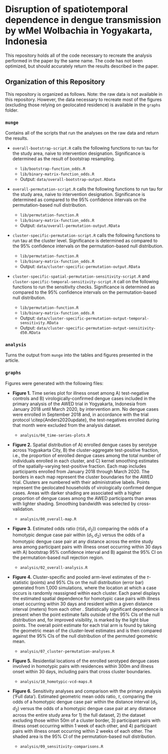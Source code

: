 # Disruption of spatiotemporal dependence in dengue transmission by wMel Wolbachia in Yogyakarta, Indonesia

This repository holds all of the code necessary to recreate the analysis performed in the paper by the same name. The code has not been optimized, but should accurately return the results described in the paper.


## Organization of this Repository
This repository is organized as follows. Note: the raw data is not available in this repository. However, the data necessary to recreate most of the figures (excluding those relying on geolocated residence) is available in the `graphs` folder.

### `munge`

Contains all of the scripts that run the analyses on the raw data and return the results.

+ `overall-bootstrap-script.R` calls the following functions to run tau for the study area, naive to intervention designation. Significance is determined as the result of bootstrap resampling.
   + `lib/bootstrap-function_odds.R`
   + `lib/binary-matrix-function_odds.R`
   + Output: `data/overall-bootstrap-output.RData` 
   
+ `overall-permutation-script.R` calls the following functions to run tau for the study area, naive to intervention designation. Significance is determined as compared to the 95% confidence intervals on the permutation-based null distribution.
   + `lib/permutation-function.R`
   + `lib/binary-matrix-function_odds.R`
   +  Output: `data/overall-permutation-output.RData`
   
+ `cluster-specific-permutation-script.R` calls the following functions to run tau at the cluster level. Significance is determined as compared to the 95% confidence intervals on the permutation-based null distribution.
   + `lib/permutation-function.R`
   + `lib/binary-matrix-function_odds.R`
   + Output: `data/cluster-specific-permutation-output.RData`
   
+ `cluster-specific-spatial-permutation-sensitivity-script.R` and `cluster-specific-temporal-sensitivity-script.R` call on the following functions to run the sensitivity checks. Significance is determined as compared to the 95% confidence intervals on the permutation-based null distribution.
   + `lib/permutation-function.R`
   + `lib/binary-matrix-function_odds.R`
   + Output: `data/cluster-specific-permutation-output-temporal-sensitivity.RData`
   + Output: `data/cluster-specific-permutation-output-sensitivity-d50.RData`
   
### `analysis`
Turns the output from `munge` into the tables and figures presented in the article.

### `graphs`

Figures were generated with the following files:

+ **Figure 1.** Time series plot for illness onset among A) test-negative controls and B) virologically-confirmed dengue cases included in the primary analysis of the AWED trial in Yogyakarta, Indonesia from January 2018 until March 2020, by intervention arm. No dengue cases were enrolled in September 2018 and, in accordance with the trial protocol \citep{Anders2020update}, the test-negatives enrolled during that month were excluded from the analysis dataset. 
   + `analysis/04_time-series-plots.R`

+ **Figure 2.** Spatial distribution of A) enrolled dengue cases by serotype across Yogyakarta City, B) the cluster-aggregate test-positive fraction, i.e., the proportion of enrolled dengue cases among the total number of individuals enrolled in each cluster, and C) kernel smoothing estimates of the spatially-varying test-positive fraction. Each map includes participants enrolled from January 2018 through March 2020. The borders in each map represent the cluster boundaries for the AWED trial. Clusters are numbered with their administrative labels. Points represent the geolocated households of virologically confirmed dengue cases. Areas with darker shading are associated with a higher proportion of dengue cases among the AWED participants than areas with lighter shading. Smoothing bandwidth was selected by cross-validation.   
   + `analysis/00_overall-map.R`
   
+ **Figure 3.** Estimated odds ratio ($\tau (d_1,d_2)$) comparing the odds of a homotypic dengue case pair within $(d_1,d_2)$ versus the odds of a homotypic dengue case pair at any distance across the entire study area among participant pairs with illness onset occurring within 30 days with A) bootstrap 95\% confidence interval and B) against the 95\% CI on the permutation-based null rejection region.   
   + `analysis/02_overall-analysis.R`
   
+ **Figure 4.** Cluster-specific and pooled arm-level estimates of the $\tau$-statistic (points) and 95\% CIs on the null distribution (error bar) generated from 1,000 simulations, where the location at which a case occurs is randomly reassigned within each cluster. Each panel displays the estimated spatial dependence for homotypic case pairs with illness onset occurring within 30 days and resident within a given distance interval (meters) from each other . Statistically significant dependence is present when the point estimate falls outside of the 95\% CIs of the null distribution and, for improved visibility, is marked by the light blue points. The overall point estimate for each trial arm is found by taking the geometric mean of the cluster-level estimates and is then compared against the 95\% CIs of the null distribution of the permuted geometric mean.   
   + `analysis/07_cluster-permutation-analyses.R`
   
+ **Figure 5.** Residential locations of the enrolled serotyped dengue cases involved in homotypic pairs with residences within 300m and illness onset within 30 days, including pairs that cross cluster boundaries.   
   + `analysis/10_homotypic-vcd-maps.R`
   
+ **Figure 6.** Sensitivity analyses and comparison with the primary analysis (‘Full data’). Estimated geometric mean odds ratio, $\tau$, comparing the odds of a homotypic dengue case pair within the distance interval $(d_1, d_2)$ versus the odds of a homotypic dengue case pair at any distance across the entire study area for 1) the full dataset, 2) the dataset excluding those within 50m of a cluster border, 3) participant pairs with illness
onset occurring within 1 week of each other, and 4) participant pairs with illness onset occurring within 2 weeks of each other. The shaded area is the 95% CI of the permutation-based null distribution.
   + `analysis/09_sensitivity-comparisons.R`